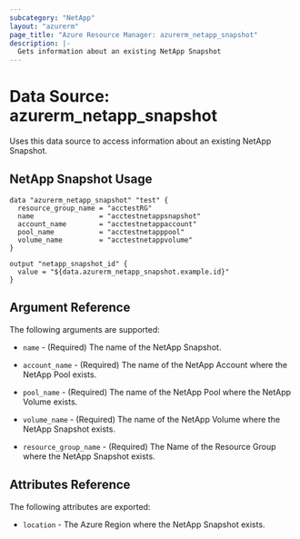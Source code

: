 ```yaml
---
subcategory: "NetApp"
layout: "azurerm"
page_title: "Azure Resource Manager: azurerm_netapp_snapshot"
description: |-
  Gets information about an existing NetApp Snapshot
---
```


# Data Source: azurerm_netapp_snapshot

Uses this data source to access information about an existing NetApp Snapshot.

## NetApp Snapshot Usage

```hcl
data "azurerm_netapp_snapshot" "test" {
  resource_group_name = "acctestRG"
  name                = "acctestnetappsnapshot"
  account_name        = "acctestnetappaccount"
  pool_name           = "acctestnetapppool"
  volume_name         = "acctestnetappvolume"
}

output "netapp_snapshot_id" {
  value = "${data.azurerm_netapp_snapshot.example.id}"
}
```

## Argument Reference

The following arguments are supported:

* `name` - (Required) The name of the NetApp Snapshot.

* `account_name` - (Required) The name of the NetApp Account where the NetApp Pool exists.

* `pool_name` - (Required) The name of the NetApp Pool where the NetApp Volume exists.

* `volume_name` - (Required) The name of the NetApp Volume where the NetApp Snapshot exists.

* `resource_group_name` - (Required) The Name of the Resource Group where the NetApp Snapshot exists.

## Attributes Reference

The following attributes are exported:

* `location` - The Azure Region where the NetApp Snapshot exists.
